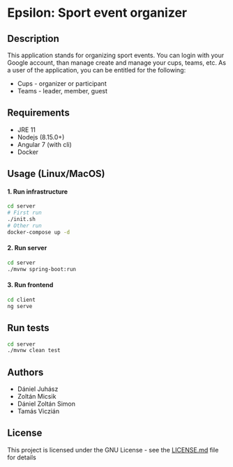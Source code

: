 # Epsilon: Sport event organizer

## Description
This application stands for organizing sport events. You can login with your Google account, than manage create and manage your cups, teams, etc. As a user of the application, you can be entitled for the following:
- Cups - organizer or participant
- Teams - leader, member, guest

## Requirements
- JRE 11
- Nodejs (8.15.0+)
- Angular 7 (with cli)
- Docker

## Usage (Linux/MacOS)
#### 1. Run infrastructure
```bash
cd server
# First run
./init.sh
# Other run
docker-compose up -d
```
#### 2. Run server
```bash
cd server
./mvnw spring-boot:run
```
#### 3. Run frontend
```bash
cd client
ng serve
```

## Run tests
```bash
cd server
./mvnw clean test
```
## Authors
- Dániel Juhász
- Zoltán Micsik
- Dániel Zoltán Simon
- Tamás Viczián

## License
This project is licensed under the GNU License - see the [LICENSE.md](/LICENSE.md) file for details
